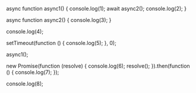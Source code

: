 async function async1() {
  console.log(1);
  await async2();
  console.log(2);
}

async function async2() {
  console.log(3);
}

console.log(4);

setTimeout(function () {
  console.log(5);
}, 0);

async1();

new Promise(function (resolve) {
  console.log(6);
  resolve();
}).then(function () {
  console.log(7);
});

console.log(8);
